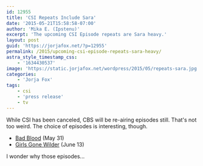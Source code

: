 ```yaml
---
id: 12955
title: 'CSI Repeats Include Sara'
date: '2015-05-21T15:58:58-07:00'
author: 'Mika E. (Ipstenu)'
excerpt: 'The upcoming CSI Episode repeats are Sara heavy.'
layout: post
guid: 'https://jorjafox.net/?p=12955'
permalink: /2015/upcoming-csi-episode-repeats-sara-heavy/
astra_style_timestamp_css:
    - '1634430537'
image: 'https://static.jorjafox.net/wordpress/2015/05/repeats-sara.jpg'
categories:
    - 'Jorja Fox'
tags:
    - csi
    - 'press release'
    - tv
---
```


While CSI has been canceled, CBS will be re-airing episodes still. That's not too weird. The choice of episodes is interesting, though.

* <a href="http://www.cbspressexpress.com/cbs-entertainment/releases/view?id=42729">Bad Blood</a> (May 31)
* <a href="http://www.cbspressexpress.com/cbs-entertainment/releases/view?id=42722">Girls Gone Wilder</a> (June 13) 

I wonder why those episodes...